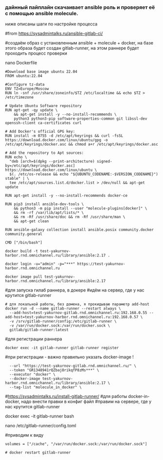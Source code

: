 ### дайнный пайплайн скачаивает ansible роль и проверяет её с помощью ansible molecule.

ниже описаны шаги по настройке процесса

#from https://sysadmintalks.ru/ansible-gitlab-ci/

#создаём образ с установленным ansible + molecule + docker, на базе этого образа будет создан gitlab-runner, на этом раннере будет проходить процесс проверки

nano Dockerfile
```
#Download base image ubuntu 22.04
FROM ubuntu:22.04

#Configure tz-data
ENV TZ=Europe/Moscow
RUN ln -snf /usr/share/zoneinfo/$TZ /etc/localtime && echo $TZ > /etc/timezone

# Update Ubuntu Software repository
RUN apt-get -qy update \
    && apt-get install -y --no-install-recommends \
    python3 python3-pip software-properties-common git libssl-dev openssh-client ca-certificates curl
	
# Add Docker's official GPG key:
RUN install -m 0755 -d /etc/apt/keyrings && curl -fsSL https://download.docker.com/linux/ubuntu/gpg -o /etc/apt/keyrings/docker.asc && chmod a+r /etc/apt/keyrings/docker.asc

# Add the repository to Apt sources:
RUN echo \
  "deb [arch=$(dpkg --print-architecture) signed-by=/etc/apt/keyrings/docker.asc] https://download.docker.com/linux/ubuntu \
  $(. /etc/os-release && echo "${UBUNTU_CODENAME:-$VERSION_CODENAME}") stable" | \
  tee /etc/apt/sources.list.d/docker.list > /dev/null && apt-get update

RUN	apt-get install -y --no-install-recommends docker-ce

RUN pip3 install ansible-dev-tools \
    && python3 -m pip install --user "molecule-plugins[docker]" \
    && rm -rf /var/lib/apt/lists/* \
    && rm -Rf /usr/share/doc && rm -Rf /usr/share/man \
    && apt-get clean
	
RUN ansible-galaxy collection install ansible.posix community.docker community.general	

CMD ["/bin/bash"]
```

```
docker build -t test-yakurnov-harbor.rnd.omnichannel.ru/library/ansible:2.17 .

docker login -u="admin" -p="***" https://test-yakurnov-harbor.rnd.omnichannel.ru

docker image pull test-yakurnov-harbor.rnd.omnichannel.ru/library/ansible:2.17
```

#для запуска гилаб раннера, в докере
#идём на сервер, где у нас крутится gitlab-runner
```
# для локальной работы, без домена, я прокидываю параметр add-host
docker run -d --name gitlab-runner --restart always \
  --add-host=test-yakurnov-gitlab.rnd.omnichannel.ru:192.168.0.55 --add-host=test-yakurnov-harbor.rnd.omnichannel.ru:192.168.0.57 \
  -v /srv/gitlab-runner/config:/etc/gitlab-runner \
  -v /var/run/docker.sock:/var/run/docker.sock \
  gitlab/gitlab-runner:latest
```  

#для регистрации раннера
```
docker exec -it gitlab-runner gitlab-runner register
```

#при регистрации - важно правильно указать docker-image !
```
  --url "https://test-yakurnov-gitlab.rnd.omnichannel.ru/" \
  --token "GR1348941rQZbaj8rikqfP8zMs***" \
  --executor "docker" \
  --docker-image test-yakurnov-harbor.rnd.omnichannel.ru/library/ansible:2.17 \
  --tag-list "molecule_in_docker" \
```  

#https://sysadmintalks.ru/install-gitlab-runner/
#для работы docker-in-docker, надо внести правки в конфиг файл
#правим на сервере, где у нас крутится gitlab-runner

docker exec -it gitlab-runner bash

nano /etc/gitlab-runner/config.toml

#приводим к виду
```
volumes = ["/cache", "/var/run/docker.sock:/var/run/docker.sock"]

# docker restart gitlab-runner
```
